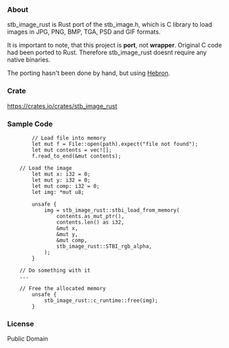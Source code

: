 ### About
stb_image_rust is Rust port of the stb_image.h, which is C library to load images in JPG, PNG, BMP, TGA, PSD and GIF formats.

It is important to note, that this project is **port**, not **wrapper**. Original C code had been ported to Rust. Therefore stb_image_rust doesnt require any native binaries.

The porting hasn't been done by hand, but using [Hebron](https://github.com/rds1983/Hebron).

### Crate
https://crates.io/crates/stb_image_rust

### Sample Code
```
        // Load file into memory
        let mut f = File::open(path).expect("file not found");
        let mut contents = vec![];
        f.read_to_end(&mut contents);

	// Load the image
        let mut x: i32 = 0;
        let mut y: i32 = 0;
        let mut comp: i32 = 0;
        let img: *mut u8;
		
        unsafe {
            img = stb_image_rust::stbi_load_from_memory(
                contents.as_mut_ptr(),
                contents.len() as i32,
                &mut x,
                &mut y,
                &mut comp,
                stb_image_rust::STBI_rgb_alpha,
            );
        }
		
	// Do something with it
	...
		
	// Free the allocated memory
        unsafe {
            stb_image_rust::c_runtime::free(img);
        }		
```

### License
Public Domain
